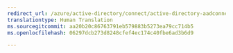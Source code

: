 ```yaml
---
redirect_url: /azure/active-directory/connect/active-directory-aadconnectsync-whatis
translationtype: Human Translation
ms.sourcegitcommit: aa20b20c86763791eb579883b5273ea79cc714b5
ms.openlocfilehash: 06297dcb273d8248cfef4ec174c40fbe6ad3b6d9

---
```




<!--HONumber=Feb17_HO4-->


